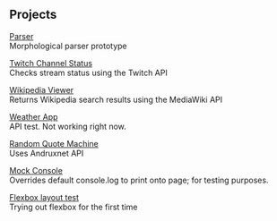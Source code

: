 ## Projects
<a href="http://yu2.github.io/parser/parser.html" target="_blank">Parser</a><br>
Morphological parser prototype

<a href="http://yu2.github.io/twitch/twitch.html" target="_blank">Twitch Channel Status</a><br>
Checks stream status using the Twitch API

<a href="http://yu2.github.io/wiki/wiki.html" target="_blank">Wikipedia Viewer</a><br>
Returns Wikipedia search results using the MediaWiki API

<a href="http://yu2.github.io/weather/weather.html" target="_blank">Weather App</a><br>
API test. Not working right now.

<a href="http://yu2.github.io/quote/quote2.html" target="_blank">Random Quote Machine</a><br>
Uses Andruxnet API

<a href="http://yu2.github.io/projects/home/home.html" target="_blank">Mock Console</a><br>
Overrides default console.log to print onto page; for testing purposes.

<a href="http://yu2.github.io/quote/flex.html" target="_blank">Flexbox layout test</a><br>
Trying out flexbox for the first time
